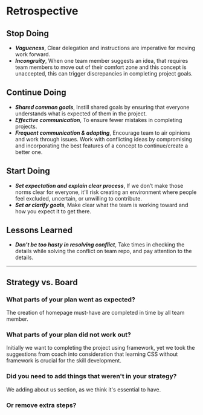 # Retrospective

## Stop Doing

- **_Vagueness_**, Clear delegation and instructions are imperative for moving
  work forward.
- **_Incongruity_**, When one team member suggests an idea, that requires team
  members to move out of their comfort zone and this concept is unaccepted, this
  can trigger discrepancies in completing project goals.

## Continue Doing

- **_Shared common goals_**, Instill shared goals by ensuring that everyone
  understands what is expected of them in the project.
- **_Effective communication_**, To ensure fewer mistakes in completing
  projects.
- **_Frequent communication & adapting_**, Encourage team to air opinions and
  work through issues. Work with conflicting ideas by compromising and
  incorporating the best features of a concept to continue/create a better one.

## Start Doing

- **_Set expectation and explain clear process_**, If we don’t make those norms
  clear for everyone, it'll risk creating an environment where people feel
  excluded, uncertain, or unwilling to contribute.
- **_Set or clarify goals_**, Make clear what the team is working toward and how
  you expect it to get there.

## Lessons Learned

- **_Don't be too hasty in resolving conflict_**, Take times in checking the
  details while solving the conflict on team repo, and pay attention to the
  details.

---

## Strategy vs. Board

### What parts of your plan went as expected?

The creation of homepage must-have are completed in time by all team member.

### What parts of your plan did not work out?

Initially we want to completing the project using framework, yet we took the
suggestions from coach into consideration that learning CSS without framework is
crucial for the skill development.

### Did you need to add things that weren't in your strategy?

We adding about us section, as we think it's essential to have.

### Or remove extra steps?
